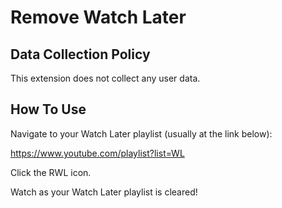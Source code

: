 # Remove Watch Later

## Data Collection Policy

This extension does not collect any user data.

## How To Use

Navigate to your Watch Later playlist (usually at the link below):

https://www.youtube.com/playlist?list=WL

Click the RWL icon.

Watch as your Watch Later playlist is cleared!
